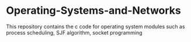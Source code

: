 # Operating-Systems-and-Networks

This repository contains the c code for operating system modules such as process scheduling, SJF algorithm, socket programming
